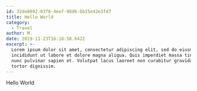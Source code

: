 ```yaml
---
id: 32de0892-03f8-4eef-98d6-6b15e42e3fd7
title: Hello World
category:
  - Travel
author: M.
date: 2019-11-23T16:18:58.642Z
excerpt: >-
  Lorem ipsum dolor sit amet, consectetur adipiscing elit, sed do eiusmod tempor
  incididunt ut labore et dolore magna aliqua. Quis imperdiet massa tincidunt
  nunc pulvinar sapien et. Volutpat lacus laoreet non curabitur gravida arcu ac
  tortor dignissim.
---
```

Hello World
